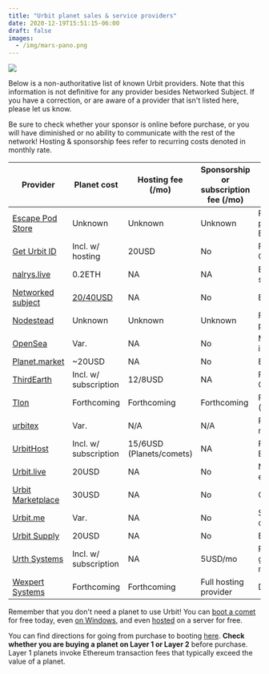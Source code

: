 ```yaml
---
title: "Urbit planet sales & service providers"
date: 2020-12-19T15:51:15-06:00
draft: false
images: 
  - /img/mars-pano.png
---
```


![](/img/mars-pano.png)

Below is a non-authoritative list of known Urbit providers. Note that this information is not definitive for any provider besides Networked Subject. If you have a correction, or are aware of a provider that isn't listed here, please let us know.

Be sure to check whether your sponsor is online before purchase, or you will have diminished or no ability to communicate with the rest of the network! Hosting & sponsorship fees refer to recurring costs denoted in monthly rate.

|Provider| Planet cost | Hosting fee (/mo) | Sponsorship or subscription fee (/mo) | Notes | 
| ---    | ---         | ---          |             --- |  ---  |
| [Escape Pod Store](https://www.escapepod.store/) | Unknown | Unknown	| Unknown	|	Full hosting provider & planet sales; BTC/ETH/Ravencoin/fiat| 
| [Get Urbit ID](https://www.geturbitid.com/) | Incl. w/ hosting | 20USD | No | Full hosting provider; CC payment |
| [nalrys.live](https://nalrys.live/) | 0.2ETH | NA | NA | ETH only headless sales |
| [Networked subject](https://subject.network/) | [20/40USD](https://subject.network/about/#can-i-buy-a-planet-from-you) | NA | No | ETH or BTC |
| [Nodestead](https://www.nodestead.dev/) | Unknown | Unknown | Unknown | Full hosting provider & planet sales |
| [OpenSea](https://opensea.io/collection/urbit-id) | Var. | NA | No | Make sure the sponsor is online! ETH only |
| [Planet.market](https://planet.market/) | ~20USD | NA | No | ETH only |
| [ThirdEarth](https://third.earth/) | Incl. w/ subscription | 12/8USD | NA | Full hosting provider, CC |
| [Tlon](https://tlon.io/) | Forthcoming | Forthcoming | Forthcoming | Full hosting provider ([Waitlist referral](https://link.tlon.io/w/e6b72706))|
| [urbitex](https://urbitex.io/) | Var. | N/A | N/A | Planet and star sale market |
| [UrbitHost](https://urbithost.com/landing) | Incl. w/ subscription | 15/6USD (Planets/comets) | NA | Full hosting provider + BYOP, CC payment |
| [Urbit.live](https://urbit.live/) | 20USD | NA | No | Network & sigil explorer; ETH only |
| [Urbit Marketplace](https://urbitmarketplace.com/) | 30USD | NA | No | Offline sponsor? |
| [Urbit.me](https://urbit.me/) | Var. | NA | No | Sigil picker tool; ETH only |
| [Urbit Supply](https://urbit.supply/) | 20USD | NA | No | BSV/BTC/ETH |
| [Urth Systems](https://urth-systems.now.sh) | Incl. w/ subscription | NA | 5USD/mo | Free planet with 3mo group subscription; macOS app; ETH only |
| [Wexpert Systems](https://wexpert.systems/) | Forthcoming | Forthcoming | Full hosting provider | Details forthcoming |


Remember that you don't need a planet to use Urbit! You can [boot a comet](https://urbit.org/using/install/#booting-a-comet) for free today, even [on Windows](https://github.com/urbit/port/releases), and even [hosted](https://subject.network/posts/free-cloud-oracle/) on a server for free.

You can find directions for going from purchase to booting [here](https://subject.network/posts/accepting-point/). **Check whether you are buying a planet on Layer 1 or Layer 2** before purchase. Layer 1 planets invoke Ethereum transaction fees that typically exceed the value of a planet.
